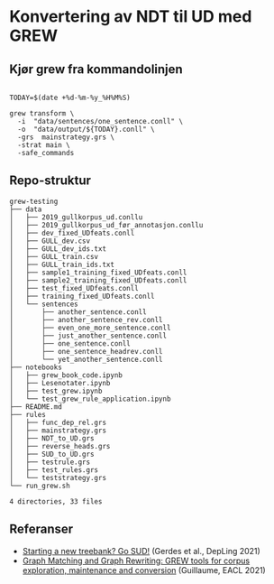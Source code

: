 # Konvertering av NDT til UD med GREW

## Kjør grew fra kommandolinjen


```

TODAY=$(date +%d-%m-%y_%H%M%S)

grew transform \
  -i  "data/sentences/one_sentence.conll" \
  -o  "data/output/${TODAY}.conll" \     
  -grs  mainstrategy.grs \
  -strat main \
  -safe_commands

```

## Repo-struktur

```
grew-testing
├── data
│   ├── 2019_gullkorpus_ud.conllu
│   ├── 2019_gullkorpus_ud_før_annotasjon.conllu
│   ├── dev_fixed_UDfeats.conll
│   ├── GULL_dev.csv
│   ├── GULL_dev_ids.txt
│   ├── GULL_train.csv
│   ├── GULL_train_ids.txt
│   ├── sample1_training_fixed_UDfeats.conll
│   ├── sample2_training_fixed_UDfeats.conll
│   ├── test_fixed_UDfeats.conll
│   ├── training_fixed_UDfeats.conll
│   └── sentences
│       ├── another_sentence.conll
│       ├── another_sentence_rev.conll
│       ├── even_one_more_sentence.conll
│       ├── just_another_sentence.conll
│       ├── one_sentence.conll
│       ├── one_sentence_headrev.conll
│       └── yet_another_sentence.conll
├── notebooks
│   ├── grew_book_code.ipynb
│   ├── Lesenotater.ipynb
│   ├── test_grew.ipynb
│   └── test_grew_rule_application.ipynb
├── README.md
├── rules
│   ├── func_dep_rel.grs
│   ├── mainstrategy.grs
│   ├── NDT_to_UD.grs
│   ├── reverse_heads.grs
│   ├── SUD_to_UD.grs
│   ├── testrule.grs
│   ├── test_rules.grs
│   └── teststrategy.grs
└── run_grew.sh

4 directories, 33 files
```

## Referanser
* [Starting a new treebank? Go SUD!](https://aclanthology.org/2021.depling-1.4) (Gerdes et al., DepLing 2021)
* [Graph Matching and Graph Rewriting: GREW tools for corpus exploration, maintenance and conversion](https://aclanthology.org/2021.eacl-demos.21) (Guillaume, EACL 2021)



